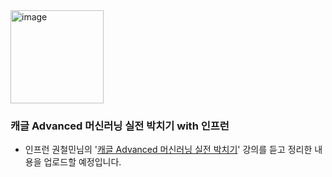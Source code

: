 <img width="149" alt="image" src="https://user-images.githubusercontent.com/77450208/163695333-79ca0519-a5da-4d23-b94d-f4f71640a376.png">

### 캐글 Advanced 머신러닝 실전 박치기 with 인프런
* 인프런 권철민님의 '[캐글 Advanced 머신러닝 실전 박치기](https://www.inflearn.com/course/%EC%BA%90%EA%B8%80-%EB%A8%B8%EC%8B%A0%EB%9F%AC%EB%8B%9D-%EC%8B%A4%EC%A0%84)' 강의를 듣고 정리한 내용을 업로드할 예정입니다.
